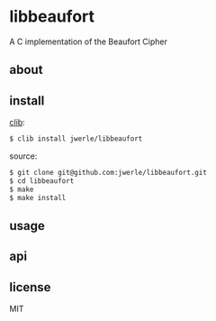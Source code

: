 libbeaufort
===========

A C implementation of the Beaufort Cipher

## about

## install

[clib](https://github.com/clibs/clib):

```sh
$ clib install jwerle/libbeaufort
```

source:

```sh
$ git clone git@github.com:jwerle/libbeaufort.git
$ cd libbeaufort
$ make
$ make install
```

## usage

## api

## license

MIT
